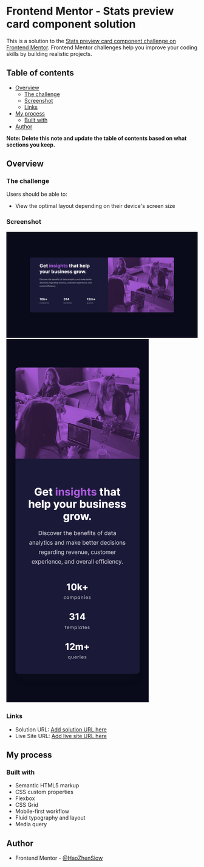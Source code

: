 # Frontend Mentor - Stats preview card component solution

This is a solution to the [Stats preview card component challenge on Frontend Mentor](https://www.frontendmentor.io/challenges/stats-preview-card-component-8JqbgoU62). Frontend Mentor challenges help you improve your coding skills by building realistic projects. 

## Table of contents

- [Overview](#overview)
  - [The challenge](#the-challenge)
  - [Screenshot](#screenshot)
  - [Links](#links)
- [My process](#my-process)
  - [Built with](#built-with)
- [Author](#author)

**Note: Delete this note and update the table of contents based on what sections you keep.**

## Overview

### The challenge

Users should be able to:

- View the optimal layout depending on their device's screen size

### Screenshot

![screenshot desktop](./images/screenshot-desktop.png)
![screenshot mobile](./images/screenshot-mobile.png)


### Links

- Solution URL: [Add solution URL here](https://www.frontendmentor.io/solutions/stats-preview-card-component-DclCvGeNKD)
- Live Site URL: [Add live site URL here](https://haozhensiow.github.io/Stats-preview-card-component/)

## My process

### Built with

- Semantic HTML5 markup
- CSS custom properties
- Flexbox
- CSS Grid
- Mobile-first workflow
- Fluid typography and layout
- Media query

## Author

- Frontend Mentor - [@HaoZhenSiow](https://www.frontendmentor.io/profile/HaoZhenSiow)
